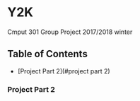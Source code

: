 # Y2K

Cmput 301 Group Project 2017/2018 winter

## Table of Contents
- [Project Part 2](#project part 2)

### Project Part 2

